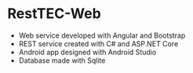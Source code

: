 # RestTEC-Web

- Web service developed with Angular and Bootstrap
- REST service created with C# and ASP.NET Core
- Android app designed with Android Studio
- Database made with Sqlite
